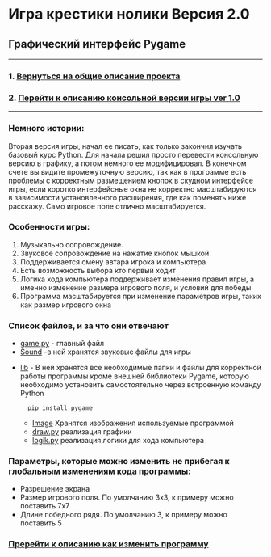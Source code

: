# Игра крестики нолики Версия 2.0
## Графический интерфейс Pygame
___
### 1. [Вернуться на общие описание проекта](../README.md)
### 2. [Перейти к описанию консольной версии игры ver 1.0](../XO%20ver1.0%20(console)/README.md)
___
### Немного истории:
Вторая версия игры, начал ее писать, как только закончил изучать базовый курс Python. Для начала 
решил просто перевести консольную версию в графику, а потом немного ее модифицировал. В конечном 
счете вы видите промежуточную версию, так как в программе есть проблемы с корректным размещением 
кнопок в скудном интерфейсе игры, если коротко интерфейсные окна не корректно масштабируются в
зависимости установленного расширения, где как поменять ниже расскажу. Само игровое поле отлично
масштабируется.
### Особенности игры:
1.	Музыкально сопровождение.
2.	Звуковое сопровождение на нажатие кнопок мышкой
3.	Поддерживается смену автара игрока и компьютера
4.	Есть возможность выбора кто первый ходит
5.	Логика хода компьютера поддерживает изменения правил игры, а именно изменение размера игрового поля, и условий для победы
6.	Программа масштабируется при изменение параметров игры, таких как размер игрового окна  

### Список файлов, и за что они отвечают
* [game.py](game.py) - главный файл
* [Sound](./Sound) -в ней хранятся звуковые файлы для игры  
+ [lib](/lib) - В ней хранятся все необходимые папки и файлы для корректной работы 
  программы кроме внешней библиотеки Pygame, которую необходимо установить самостоятельно через 
  встроенную команду Python
  
        pip install pygame
     * [Image](./lib/Image) Хранятся изображения используемые программой
     * [draw.py](./lib/draw.py) реализация графики
     * [logik.py](./lib/logik.py) реализация логики для хода компьютера
     
### Параметры, которые можно изменить не прибегая к глобальным изменениям кода программы:
*	Разрешение экрана
*   Размер игрового поля. По умолчанию 3х3,  к примеру можно поставить 7х7
*   Длине победного рядя. По умолчанию 3,  к примеру можно поставить 5

### [Пререйти к описанию как изменить программу](edit.md)

